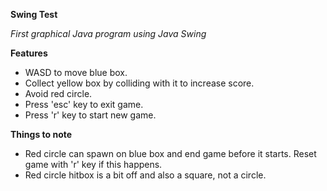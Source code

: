 **Swing Test**

*First graphical Java program using Java Swing*

**Features**
 - WASD to move blue box.
 - Collect yellow box by colliding with it to increase score.
 - Avoid red circle.
 - Press 'esc' key to exit game.
 - Press 'r' key to start new game.

**Things to note**
 - Red circle can spawn on blue box and end game before it starts. Reset game with 'r' key if this happens.
 - Red circle hitbox is a bit off and also a square, not a circle.

